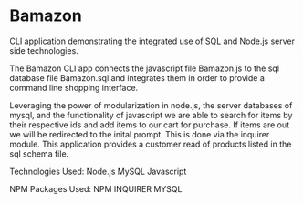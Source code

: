 # Bamazon
CLI application demonstrating the integrated use of SQL and Node.js server side technologies.

The Bamazon CLI app connects the javascript file Bamazon.js to the sql database file Bamazon.sql and integrates them in order to provide a command line shopping interface.

Leveraging the power of modularization in node.js, the server databases of mysql, and the functionality of javascript we are able to search for items by their respective ids and add items to our cart for purchase. If items are out we will be redirected to the inital prompt. 
This is done via the inquirer module. 
This application provides a customer read of products listed in the sql schema file.

Technologies Used: 
Node.js 
MySQL
Javascript

NPM Packages Used:
NPM
INQUIRER
MYSQL

